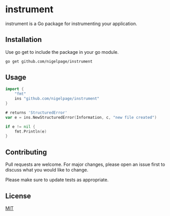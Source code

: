 # instrument

instrument is a Go package for instrumenting your application.

## Installation

Use go get to include the package in your go module.

```bash
go get github.com/nigelpage/instrument
```

## Usage

```go
import {
    "fmt"
    ins "github.com/nigelpage/instrument"
}

# returns 'StructuredError'
var e = ins.NewStructuredError(Information, c, "new file created")

if e != nil {
    fmt.Println(e)
}
```

## Contributing

Pull requests are welcome. For major changes, please open an issue first
to discuss what you would like to change.

Please make sure to update tests as appropriate.

## License

[MIT](https://choosealicense.com/licenses/mit/)